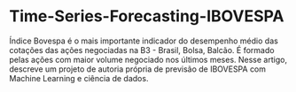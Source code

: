 # Time-Series-Forecasting-IBOVESPA
Índice Bovespa é o mais importante indicador do desempenho médio das cotações das ações negociadas na B3 - Brasil, Bolsa, Balcão. É formado pelas ações com maior volume negociado nos últimos meses.  Nesse artigo, descreve um projeto de autoria própria de previsão de IBOVESPA com Machine Learning e ciência de dados.
